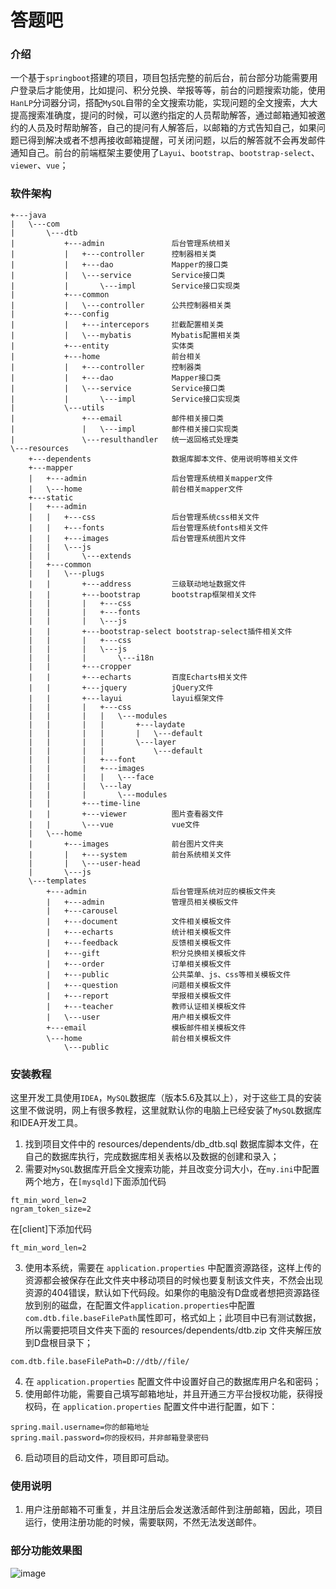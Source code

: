 # 答题吧

### 介绍
一个基于`springboot`搭建的项目，项目包括完整的前后台，前台部分功能需要用户登录后才能使用，比如提问、积分兑换、举报等等，前台的问题搜索功能，使用`HanLP`分词器分词，搭配`MySQL`自带的全文搜索功能，实现问题的全文搜索，大大提高搜索准确度，提问的时候，可以邀约指定的人员帮助解答，通过邮箱通知被邀约的人员及时帮助解答，自己的提问有人解答后，以邮箱的方式告知自己，如果问题已得到解决或者不想再接收邮箱提醒，可关闭问题，以后的解答就不会再发邮件通知自己。前台的前端框架主要使用了`Layui`、`bootstrap`、`bootstrap-select`、`viewer`、`vue`；

### 软件架构



    +---java
    |   \---com
    |       \---dtb
    |           +---admin               后台管理系统相关
    |           |   +---controller      控制器相关类
    |           |   +---dao             Mapper的接口类
    |           |   \---service         Service接口类
    |           |       \---impl        Service接口实现类
    |           +---common
    |           |   \---controller      公共控制器相关类
    |           +---config                
    |           |   +---intercepors     拦截配置相关类
    |           |   \---mybatis         Mybatis配置相关类
    |           +---entity              实体类
    |           +---home                前台相关
    |           |   +---controller      控制器类
    |           |   +---dao             Mapper接口类
    |           |   \---service         Service接口类
    |           |       \---impl        Service接口实现类
    |           \---utils 
    |               +---email           邮件相关接口类
    |               |   \---impl        邮件相关接口实现类
    |               \---resulthandler   统一返回格式处理类
    \---resources
        +---dependents                  数据库脚本文件、使用说明等相关文件
        +---mapper  
        |   +---admin                   后台管理系统相关mapper文件
        |   \---home                    前台相关mapper文件
        +---static
        |   +---admin               
        |   |   +---css                 后台管理系统css相关文件
        |   |   +---fonts               后台管理系统fonts相关文件
        |   |   +---images              后台管理系统图片文件
        |   |   \---js  
        |   |       \---extends
        |   +---common
        |   |   \---plugs
        |   |       +---address         三级联动地址数据文件
        |   |       +---bootstrap       bootstrap框架相关文件
        |   |       |   +---css
        |   |       |   +---fonts
        |   |       |   \---js
        |   |       +---bootstrap-select bootstrap-select插件相关文件
        |   |       |   +---css
        |   |       |   \---js
        |   |       |       \---i18n
        |   |       +---cropper
        |   |       +---echarts         百度Echarts相关文件
        |   |       +---jquery          jQuery文件  
        |   |       +---layui           layui框架文件
        |   |       |   +---css
        |   |       |   |   \---modules
        |   |       |   |       +---laydate
        |   |       |   |       |   \---default
        |   |       |   |       \---layer
        |   |       |   |           \---default
        |   |       |   +---font
        |   |       |   +---images
        |   |       |   |   \---face
        |   |       |   \---lay
        |   |       |       \---modules
        |   |       +---time-line
        |   |       +---viewer          图片查看器文件
        |   |       \---vue             vue文件
        |   \---home
        |       +---images              前台图片文件夹
        |       |   +---system          前台系统相关文件
        |       |   \---user-head       
        |       \---js
        \---templates
            +---admin                   后台管理系统对应的模板文件夹
            |   +---admin               管理员相关模板文件
            |   +---carousel            
            |   +---document            文件相关模板文件
            |   +---echarts             统计相关模板文件
            |   +---feedback            反馈相关模板文件
            |   +---gift                积分兑换相关模板文件
            |   +---order               订单相关模板文件
            |   +---public              公共菜单、js、css等相关模板文件
            |   +---question            问题相关模板文件
            |   +---report              举报相关模板文件
            |   +---teacher             教师认证相关模板文件
            |   \---user                用户相关模板文件
            +---email                   模板邮件相关模板文件
            \---home                    前台相关模板文件
                \---public


### 安装教程

这里开发工具使用`IDEA`，`MySQL`数据库（版本5.6及其以上），对于这些工具的安装这里不做说明，网上有很多教程，这里就默认你的电脑上已经安装了`MySQL`数据库和IDEA开发工具。

1. 找到项目文件中的 resources/dependents/db_dtb.sql 数据库脚本文件，在自己的数据库执行，完成数据库相关表格以及数据的创建和录入；
2. 需要对`MySQL`数据库开启全文搜索功能，并且改变分词大小，在`my.ini`中配置两个地方，在`[mysqld]`下面添加代码

```
ft_min_word_len=2
ngram_token_size=2
```
   在[client]下添加代码
```
ft_min_word_len=2
```
3. 使用本系统，需要在 `application.properties` 中配置资源路径，这样上传的资源都会被保存在此文件夹中移动项目的时候也要复制该文件夹，不然会出现资源的404错误，默认如下代码段。如果你的电脑没有D盘或者想把资源路径放到别的磁盘，在配置文件`application.properties`中配置`com.dtb.file.baseFilePath`属性即可，格式如上；此项目中已有测试数据，所以需要把项目文件夹下面的 resources/dependents/dtb.zip 文件夹解压放到D盘根目录下；
```
com.dtb.file.baseFilePath=D://dtb//file/
```
4. 在 `application.properties` 配置文件中设置好自己的数据库用户名和密码；
5. 使用邮件功能，需要自己填写邮箱地址，并且开通三方平台授权功能，获得授权码，在 `application.properties` 配置文件中进行配置，如下：
```
spring.mail.username=你的邮箱地址
spring.mail.password=你的授权码，并非邮箱登录密码
```
6. 启动项目的启动文件，项目即可启动。

### 使用说明

1. 用户注册邮箱不可重复，并且注册后会发送激活邮件到注册邮箱，因此，项目运行，使用注册功能的时候，需要联网，不然无法发送邮件。


### 部分功能效果图
![image](https://gitee.com/FeiHongXianSen/datiba/raw/master/系统效果图/前台效果图/登录.png)
